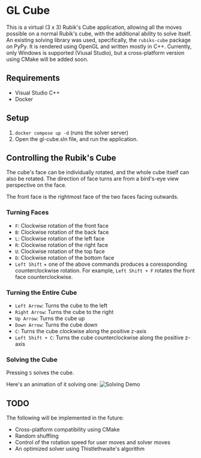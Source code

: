 # GL Cube
This is a virtual (3 x 3) Rubik's Cube application, allowing all the moves possible on a normal Rubik's cube, with the additional ability to solve itself. An existing solving library was used, specifically, the `rubiks-cube` package on PyPy. It is rendered using OpenGL and written mostly in C++. Currently, only Windows is supported (Viusal Studio), but a cross-platform version using CMake will be added soon.

## Requirements
- Visual Studio C++
- Docker

## Setup
1. `docker compose up -d` (runs the solver server)
2. Open the gl-cube.sln file, and run the application.

## Controlling the Rubik's Cube
The cube's face can be individually rotated, and the whole cube itself can also be rotated. The direction of face turns are from a bird's-eye view perspective on the face. 

The front face is the rightmost face of the two faces facing outwards.

### Turning Faces
- `F`: Clockwise rotation of the front face
- `B`: Clockwise rotation of the back face
- `L`: Clockwise rotation of the left face
- `R`: Clockwise rotation of the right face
- `U`: Clockwise rotation of the top face
- `D`: Clockwise rotation of the bottom face
- `Left Shift` + one of the above commands produces a coressponding counterclockwise rotation. For example, `Left Shift + F` rotates the front face counterclockwise.

### Turning the Entire Cube
- `Left Arrow`: Turns the cube to the left
- `Right Arrow`: Turns the cube to the right
- `Up Arrow`: Turns the cube up
- `Down Arrow`: Turns the cube down
- `C`: Turns the cube clockwise along the positive z-axis
- `Left Shift + C`: Turns the cube counterclockwise along the positive z-axis

### Solving the Cube
Pressing `S` solves the cube.

Here's an animation of it solving one:
![Solving Demo](demo/solving.gif)


## TODO
The following will be implemented in the future:
- Cross-platform compatibility using CMake
- Random shuffling
- Control of the rotation speed for user moves and solver moves
- An optimized solver using Thistlethwaite's algorithm




